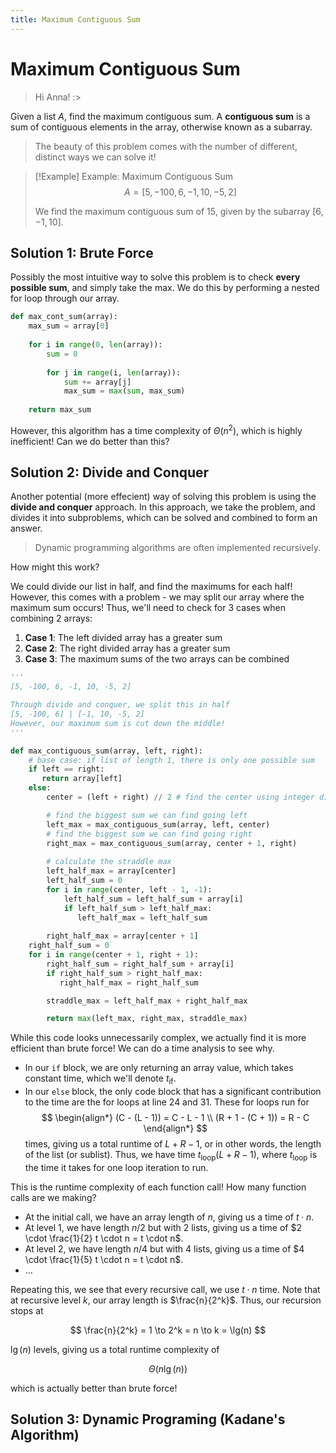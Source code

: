 ```yaml
---
title: Maximum Contiguous Sum
---
```


# Maximum Contiguous Sum
> Hi Anna! :>

Given a list $A$, find the maximum contiguous sum. A **contiguous sum** is a sum of contiguous elements in the array, otherwise known as a subarray.
> The beauty of this problem comes with the number of different, distinct ways we can solve it! 

> [!Example] Example: Maximum Contiguous Sum
> $$
> A = [5, -100, 6, -1, 10, -5, 2]
> $$
>
> We find the maximum contiguous sum of 15, given by the subarray $[6, -1, 10]$.

## Solution 1: Brute Force
Possibly the most intuitive way to solve this problem is to check **every possible sum**, and simply take the max. We do this by performing a nested for loop through our array.

```python
def max_cont_sum(array):
    max_sum = array[0]
    
    for i in range(0, len(array)):
        sum = 0
        
        for j in range(i, len(array)):
            sum += array[j]
            max_sum = max(sum, max_sum)
    
    return max_sum
```

However, this algorithm has a time complexity of $\Theta(n^2)$, which is highly inefficient! Can we do better than this?

## Solution 2: Divide and Conquer
Another potential (more effecient) way of solving this problem is using the **divide and conquer** approach. In this approach, we take the problem, and divides it into subproblems, which can be solved and combined to form an answer.
> Dynamic programming algorithms are often implemented recursively.

How might this work?

We could divide our list in half, and find the maximums for each half! However, this comes with a problem - we may split our array where the maximum sum occurs! Thus, we'll need to check for 3 cases when combining 2 arrays:
1. **Case 1**: The left divided array has a greater sum
2. **Case 2**: The right divided array has a greater sum
3. **Case 3**: The maximum sums of the two arrays can be combined

```python
'''
[5, -100, 6, -1, 10, -5, 2]

Through divide and conquer, we split this in half
[5, -100, 6] | [-1, 10, -5, 2]
However, our maximum sum is cut down the middle!
'''

def max_contiguous_sum(array, left, right):
    # base case: if list of length 1, there is only one possible sum
    if left == right:
       return array[left]
    else:
        center = (left + right) // 2 # find the center using integer division

        # find the biggest sum we can find going left
        left_max = max_contiguous_sum(array, left, center)
        # find the biggest sum we can find going right
        right_max = max_contiguous_sum(array, center + 1, right)
        
        # calculate the straddle max
        left_half_max = array[center]
        left_half_sum = 0
        for i in range(center, left - 1, -1):
            left_half_sum = left_half_sum + array[i]
            if left_half_sum > left_half_max:
               left_half_max = left_half_sum
        
        right_half_max = array[center + 1]
	right_half_sum = 0
	for i in range(center + 1, right + 1):
	    right_half_sum = right_half_sum + array[i]
	    if right_half_sum > right_half_max:
	       right_half_max = right_half_sum

        straddle_max = left_half_max + right_half_max

        return max(left_max, right_max, straddle_max)
```

While this code looks unnecessarily complex, we actually find it is more efficient than brute force! We can do a time analysis to see why.
- In our `if` block, we are only returning an array value, which takes constant time, which we'll denote $t_{\text{if}}$.
- In our `else` block, the only code block that has a significant contribution to the time are the for loops at line 24 and 31. These for loops run for
  $$
  \begin{align*}
	(C - (L - 1)) = C - L - 1 \\
	(R + 1 - (C + 1)) = R - C
  \end{align*}
  $$
  times, giving us a total runtime of $L + R - 1$, or in other words, the length of the list (or sublist). Thus, we have time $t_{\text{loop}} (L + R - 1)$, where $t_{\text{loop}}$ is the time it takes for one loop iteration to run.

This is the runtime complexity of each function call! How many function calls are we making?
- At the initial call, we have an array length of $n$, giving us a time of $t \cdot n$.
- At level 1, we have length $n / 2$ but with 2 lists, giving us a time of $2 \cdot \frac{1}{2} t \cdot n = t \cdot n$.
- At level 2, we have length $n / 4$ but with 4 lists, giving us a time of $4 \cdot \frac{1}{5} t \cdot n = t \cdot n$.
- ...

Repeating this, we see that every recursive call, we use $t \cdot n$ time. Note that at recursive level $k$, our array length is $\frac{n}{2^k}$. Thus, our recursion stops at

$$
\frac{n}{2^k} = 1 \to 2^k = n \to k = \lg(n)
$$

$\lg(n)$ levels, giving us a total runtime complexity of

$$
\Theta( n \lg(n))
$$

which is actually better than brute force!

## Solution 3: Dynamic Programing (Kadane's Algorithm)